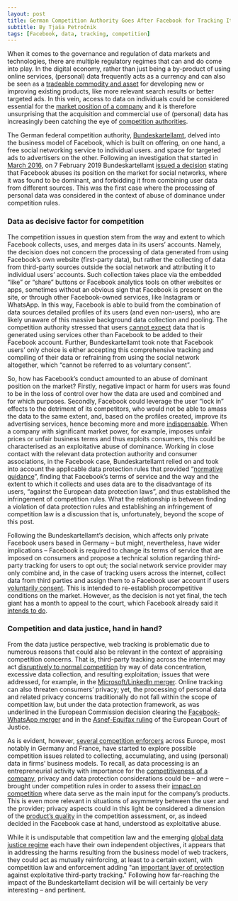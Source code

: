 ```yaml
---
layout: post
title: German Competition Authority Goes After Facebook for Tracking Its Users Outside the Social Network
subtitle: By Tjaša Petročnik
tags: [Facebook, data, tracking, competition]
---
```


When it comes to the governance and regulation of data markets and technologies, there are multiple regulatory regimes that can and do come into play. In the digital economy, rather than just being a by-product of using online services, (personal) data frequently acts as a currency and can also be seen as a [tradeable commodity and asset](https://papers.ssrn.com/sol3/papers.cfm?abstract_id=2657732) for developing new or improving existing products, like more relevant search results or better targeted ads. In this vein, access to data on individuals could be considered essential for the [market position of a company](https://www.bundeskartellamt.de/SharedDocs/Publikation/EN/Pressemitteilungen/2019/07_02_2019_Facebook_FAQs.pdf) and it is therefore unsurprising that the acquisition and commercial use of (personal) data has increasingly been catching the eye of [competition authorities](https://www.bundeskartellamt.de/SharedDocs/Publikation/DE/Berichte/Big%20Data%20Papier.pdf).

The German federal competition authority, [Bundeskartellamt](https://www.bundeskartellamt.de/SharedDocs/Meldung/DE/Pressemitteilungen/2019/07_02_2019_Facebook.html?nn=3591568), delved into the business model of Facebook, which is built on offering, on one hand, a free social networking service to individual users. and space for targeted ads to advertisers on the other. Following an investigation that started in [March 2016](https://www.bundeskartellamt.de/SharedDocs/Meldung/EN/Pressemitteilungen/2016/02_03_2016_Facebook.html), on 7 February 2019 Bundeskartellamt [issued a decision](https://www.bundeskartellamt.de/SharedDocs/Meldung/EN/Pressemitteilungen/2019/07_02_2019_Facebook.html) stating that Facebook abuses its position on the market for social networks, where it was found to be dominant, and forbidding it from combining user data from different sources. This was the first case where the processing of personal data was considered in the context of abuse of dominance under competition rules.

### Data as decisive factor for competition
The competition issues in question stem from the way and extent to which Facebook collects, uses, and merges data in its users’ accounts. Namely, the decision does not concern the processing of data generated from using Facebook’s own website (first-party data), but rather the collecting of data from third-party sources outside the social network and attributing it to individual users’ accounts. Such collection takes place via the embedded “like” or “share” buttons or Facebook analytics tools on other websites or apps, sometimes without an obvious sign that Facebook is present on the site, or through other Facebook-owned services, like Instagram or WhatsApp. In this way, Facebook is able to build from the combination of data sources detailed profiles of its users (and even non-users), who are likely unaware of this massive background data collection and pooling. The competition authority stressed that users [cannot expect](https://www.bundeskartellamt.de/SharedDocs/Meldung/EN/Pressemitteilungen/2017/19_12_2017_Facebook.html) data that is generated using services other than Facebook to be added to their Facebook account. Further, Bundeskartellamt took note that  Facebook users’ only choice is either accepting this comprehensive tracking and compiling of their data or refraining from using the social network altogether, which “cannot be referred to as voluntary consent”.

So, how has Facebook’s conduct amounted to an abuse of dominant position on the market? Firstly, negative impact or harm for users was found to be in the loss of control over how the data are used and combined and for which purposes. Secondly, Facebook could leverage the user “lock in” effects to the detriment of its competitors, who would not be able to amass the data to the same extent, and, based on the profiles created, improve its advertising services, hence becoming more and more [indispensable](https://www.bundeskartellamt.de/SharedDocs/Publikation/EN/Pressemitteilungen/2019/07_02_2019_Facebook_FAQs.pdf). When a company with significant market power, for example, imposes unfair prices or unfair business terms and thus exploits consumers, this could be characterised as an exploitative abuse of dominance. Working in close contact with the relevant data protection authority and consumer associations, in the Facebook case, Bundeskartellamt relied on and took into account the applicable data protection rules that provided “[normative guidance](https://www.kluwerlawonline.com/abstract.php?area=Journals&id=COLA2017002)”, finding that Facebook’s terms of service and the way and the extent to which it collects and uses data are to the disadvantage of its users, “against the European data protection laws”, and thus established the infringement of competition rules. What the relationship is between finding a violation of data protection rules and establishing an infringement of competition law is a discussion that is, unfortunately, beyond the scope of this post. 

Following the Bundeskartellamt’s decision, which affects only private Facebook users based in Germany – but might, nevertheless, have wider implications – Facebook is required to change its terms of service that are imposed on consumers and propose a technical solution regarding third-party tracking for users to opt out; the social network service provider may only combine and, in the case of tracking users across the internet, collect data from third parties and assign them to a Facebook user account if users [voluntarily consent](https://www.bundeskartellamt.de/SharedDocs/Publikation/EN/Pressemitteilungen/2019/07_02_2019_Facebook_FAQs.pdf). This is intended to re-establish procompetitive conditions on the market. However, as the decision is not yet final, the tech giant has a month to appeal to the court, which Facebook already said it [intends to do](https://newsroom.fb.com/news/2019/02/bundeskartellamt-order/).

### Competition and data justice, hand in hand?
From the data justice perspective, web tracking is problematic due to numerous reasons that could also be relevant in the context of appraising competition concerns. That is, third-party tracking across the internet may act [disruptively to normal competition](https://papers.ssrn.com/sol3/papers.cfm?abstract_id=3272552) by way of data concentration, excessive data collection, and resulting exploitation; issues that were addressed, for example, in the [Microsoft/LinkedIn merger](http://ec.europa.eu/competition/mergers/cases/decisions/m8124_1349_5.pdf). Online tracking can also threaten consumers’ privacy; yet, the processing of personal data and related privacy concerns traditionally do not fall within the scope of competition law, but under the data protection framework, as was underlined in the European Commission decision clearing the [Facebook-WhatsApp merger](http://ec.europa.eu/competition/mergers/cases/decisions/m7217_20141003_20310_3962132_EN.pdf) and in the [Asnef-Equifax ruling](http://curia.europa.eu/juris/showPdf.jsf;jsessionid=9ea7d0f130d5bea0e088b08f44b3b853d5eb7ffd88fa.e34KaxiLc3eQc40LaxqMbN4Och0Qe0?text=&docid=65421&pageIndex=0&doclang=EN&mode=lst&dir=&occ=first&part=1&cid=236269) of the European Court of Justice. 

As is evident, however, [several competition enforcers](https://www.bundeskartellamt.de/SharedDocs/Publikation/EN/Fachartikel/Competition_Law_and_Big_Data_The_enforcers_view.pdf) across Europe, most notably in Germany and France, have started to explore possible competition issues related to collecting, accumulating, and using (personal) data in firms’ business models. To recall, as data processing is an entrepreneurial activity with importance for the [competitiveness of a company](https://www.bundeskartellamt.de/SharedDocs/Publikation/EN/Diskussions_Hintergrundpapiere/2017/Hintergrundpapier_Facebook.pdf), privacy and data protection considerations could be – and were – brought under competition rules in order to assess their [impact on competition](https://www.bundeskartellamt.de/SharedDocs/Publikation/DE/Berichte/Big%20Data%20Papier.pdf) where data serve as the main input for the company’s products. This is even more relevant in situations of asymmetry between the user and the provider; privacy aspects could in this light be considered a dimension of the [product’s quality](http://europa.eu/rapid/press-release_IP-16-4284_en.htm) in the competition assessment, or, as indeed decided in the Facebook case at hand, understood as exploitative abuse. 

While it is undisputable that competition law and the emerging [global data justice regime](https://globaldatajustice.org/overview/) each have their own independent objectives, it appears that in addressing the harms resulting from the business model of web trackers, they could act as mutually reinforcing, at least to a certain extent, with competition law and enforcement adding "an [important layer of protection](https://papers.ssrn.com/sol3/papers.cfm?abstract_id=3272552) against exploitative third-party tracking." Following how far-reaching the impact of the Bundeskartellamt decision will be will certainly be very interesting – and pertinent.
